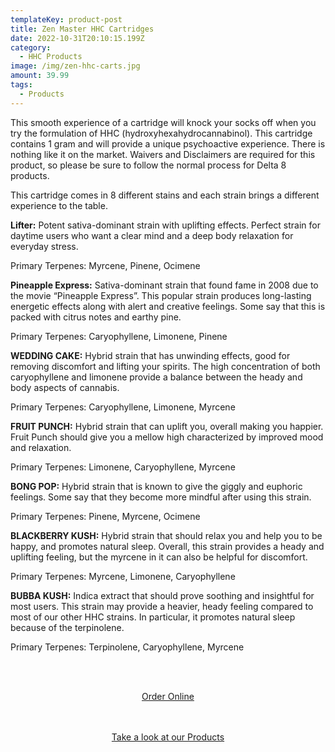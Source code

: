 ```yaml
---
templateKey: product-post
title: Zen Master HHC Cartridges
date: 2022-10-31T20:10:15.199Z
category:
  - HHC Products
image: /img/zen-hhc-carts.jpg
amount: 39.99
tags:
  - Products
---
```

This smooth experience of a cartridge will knock your socks off when you try the formulation of HHC (hydroxyhexahydrocannabinol). This cartridge contains 1 gram and will provide a unique psychoactive experience.  There is nothing like it on the market.  Waivers and Disclaimers are required for this product, so please be sure to follow the normal process for Delta 8 products. 

This cartridge comes in 8 different stains and each strain brings a different experience to the table.

**Lifter:**  Potent sativa-dominant strain with uplifting effects. Perfect strain for daytime users who want a clear mind and a deep body relaxation for everyday stress.

Primary Terpenes: Myrcene, Pinene, Ocimene

**Pineapple Express:** Sativa-dominant strain that found fame in 2008 due to the movie “Pineapple Express”. This popular strain produces long-lasting energetic effects along with alert and creative feelings. Some say that this is packed with citrus notes and earthy pine.

Primary Terpenes: Caryophyllene, Limonene, Pinene

**WEDDING CAKE:** Hybrid strain that has unwinding effects, good for removing discomfort and lifting your spirits. The high concentration of both caryophyllene and limonene provide a balance between the heady and body aspects of cannabis.

Primary Terpenes: Caryophyllene, Limonene, Myrcene

**FRUIT PUNCH:** Hybrid strain that can uplift you, overall making you happier. Fruit Punch should give you a mellow high characterized by improved mood and relaxation.  

Primary Terpenes: Limonene, Caryophyllene, Myrcene

**BONG POP:** Hybrid strain that is known to give the giggly and euphoric feelings. Some say that they become more mindful after using this strain. 

Primary Terpenes: Pinene, Myrcene, Ocimene

**BLACKBERRY KUSH:**  Hybrid strain that should relax you and help you to be happy, and promotes natural sleep. Overall, this strain provides a heady and uplifting feeling, but the myrcene in it can also be helpful for discomfort. 

Primary  Terpenes: Myrcene, Limonene, Caryophyllene

**BUBBA KUSH:** Indica extract that should prove soothing and insightful for most users. This strain may provide a heavier, heady feeling compared to most of our other HHC strains. In particular, it promotes natural sleep because of the terpinolene.

Primary Terpenes: Terpinolene, Caryophyllene, Myrcene

<br><br>

<Center><a class="link-view-more-products" target="_blank" href="https://capitalcbd.shop/product/zen-master-hhc-cart/">Order Online</a></

<br><br><br>

<Center><a class="link-view-more-products" target="_blank" href="https://capitalamericanshaman.com/products">Take a look at our Products</a></Center>

<br><br>